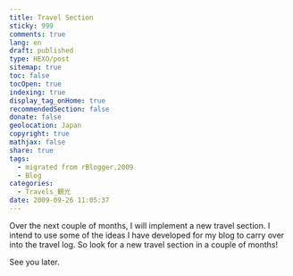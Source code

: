 ```yaml
---
title: Travel Section
sticky: 999
comments: true
lang: en
draft: published
type: HEXO/post
sitemap: true
toc: false
tocOpen: true
indexing: true
display_tag_onHome: true
recommendedSection: false
donate: false
geolocation: Japan
copyright: true
mathjax: false
share: true
tags:
  - migrated from rBlogger.2009
  - Blog
categories:
  - Travels_観光
date: 2009-09-26 11:05:37
---
```


Over the next couple of months, I will implement a new travel section. I intend to use some of the ideas I have developed for my blog to carry over into the travel log. So look for a new travel section in a couple of months!


See you later.
